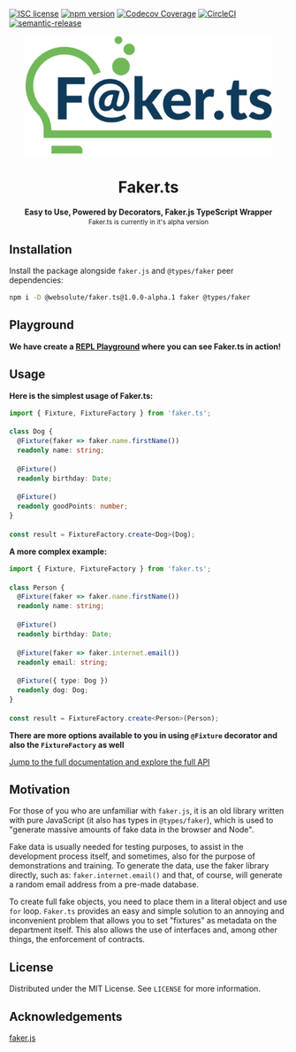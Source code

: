 [![ISC license](http://img.shields.io/badge/license-MIT-brightgreen.svg)](http://opensource.org/licenses/MIT)
[![npm version](http://img.shields.io/npm/v/@websolute/faker.ts.svg?style=flat)](https://npmjs.org/package/faker.ts "View this project on npm")
[![Codecov Coverage](https://img.shields.io/codecov/c/github/omermorad/faker.ts/master.svg?style=flat-square)](https://codecov.io/gh/omer-morad-ni/faker.ts)
[![CircleCI](https://circleci.com/gh/omermorad/faker.ts.svg?style=shield)](https://circleci.com/gh/circleci/circleci-docs)
[![semantic-release](https://img.shields.io/badge/%20%20%F0%9F%93%A6%F0%9F%9A%80-semantic--release-e10079.svg)](https://github.com/semantic-release/semantic-release)

<p align="center">
  <img width="450" src="https://github.com/omermorad/faker.ts/blob/master/docs/logo.png" alt="Faker.ts Logo">

  <h1 align="center">Faker.ts</h1>

  <p align="center">
    <strong>Easy to Use, Powered by Decorators, Faker.js TypeScript Wrapper</strong>
    <br>
    <small>Faker.ts is currently in it's alpha version</small>
  </p>
</p>

## Installation
Install the package alongside `faker.js` and `@types/faker` peer dependencies:

```bash
npm i -D @websolute/faker.ts@1.0.0-alpha.1 faker @types/faker
```

## Playground 
**We have create a [REPL Playground](https://repl.it/@omermorad/Fakerts-Playground) where you can see Faker.ts in action!**

## Usage

**Here is the simplest usage of Faker.ts:**

```typescript
import { Fixture, FixtureFactory } from 'faker.ts';

class Dog {
  @Fixture(faker => faker.name.firstName())
  readonly name: string;
  
  @Fixture()
  readonly birthday: Date;

  @Fixture()
  readonly goodPoints: number;
}

const result = FixtureFactory.create<Dog>(Dog);
```

**A more complex example:**
```typescript
import { Fixture, FixtureFactory } from 'faker.ts';

class Person {
  @Fixture(faker => faker.name.firstName())
  readonly name: string;
  
  @Fixture()
  readonly birthday: Date;

  @Fixture(faker => faker.internet.email())
  readonly email: string;

  @Fixture({ type: Dog })
  readonly dog: Dog;
}

const result = FixtureFactory.create<Person>(Person);
```

**There are more options available to you in using `@Fixture` decorator and also the `FixtureFactory` as well**

[Jump to the full documentation and explore the full API](https://github.com/omermorad/faker.ts/blob/master/docs/README.md)


## Motivation
For those of you who are unfamiliar with `faker.js`, it is an old library written with pure JavaScript (it also has types in `@types/faker`), which is used to
"generate massive amounts of fake data in the browser and Node".

Fake data is usually needed for testing purposes, to assist in the development process itself,
and sometimes, also for the purpose of demonstrations and training.
To generate the data, use the faker library directly, such as: `faker.internet.email()`
and that, of course, will generate a random email address from a pre-made database.

To create full fake objects, you need to place them in a literal object and use `for` loop.
`Faker.ts` provides an easy and simple solution to an annoying and inconvenient problem that
allows you to set "fixtures" as metadata on the department itself.
This also allows the use of interfaces and, among other things, the enforcement of contracts.

## License
Distributed under the MIT License. See `LICENSE` for more information.

## Acknowledgements
[faker.js](https://github.com/marak/Faker.js)
